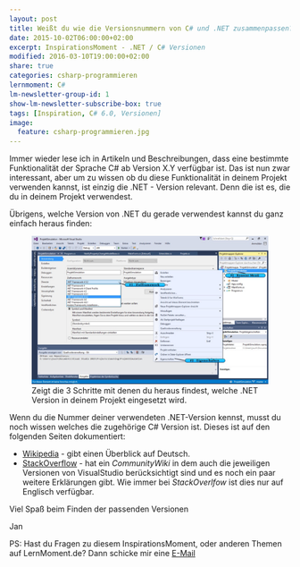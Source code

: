 ```yaml
---
layout: post
title: Weißt du wie die Versionsnummern von C# und .NET zusammenpassen?
date: 2015-10-02T06:00:00+02:00
excerpt: InspirationsMoment - .NET / C# Versionen
modified: 2016-03-10T19:00:00+02:00
share: true
categories: csharp-programmieren
lernmoment: C#
lm-newsletter-group-id: 1
show-lm-newsletter-subscribe-box: true
tags: [Inspiration, C# 6.0, Versionen]
image:
  feature: csharp-programmieren.jpg
---
```


Immer wieder lese ich in Artikeln und Beschreibungen, dass eine bestimmte Funktionalität der Sprache C# ab Version X.Y verfügbar ist. Das ist nun zwar interessant, aber um zu wissen ob du diese Funktionalität in deinem Projekt verwenden kannst, ist einzig die .NET - Version relevant. Denn die ist es, die du in deinem Projekt verwendest.

Übrigens, welche Version von .NET du gerade verwendest kannst du ganz einfach heraus finden:

<figure>
	<img src="/images/VS2015_ZielframeworkAendern.jpg" alt="image"></a> <figcaption>Zeigt die 3 Schritte mit denen du heraus findest, welche .NET Version in deinem Projekt eingesetzt wird.</figcaption>
</figure>

Wenn du die Nummer deiner verwendeten .NET-Version kennst, musst du noch wissen welches die zugehörige C# Version ist. Dieses ist auf den folgenden Seiten dokumentiert:

-	[Wikipedia](https://de.wikipedia.org/wiki/C-Sharp#C.23-Versionen) - gibt einen Überblick auf Deutsch.
-	[StackOverflow](http://stackoverflow.com/a/247623/5258906) - hat ein *CommunityWiki* in dem auch die jeweiligen Versionen von VisualStudio berücksichtigt sind und es noch ein paar weitere Erklärungen gibt. Wie immer bei *StackOverlfow* ist dies nur auf Englisch verfügbar.

Viel Spaß beim Finden der passenden Versionen

Jan


PS: Hast du Fragen zu diesem InspirationsMoment, oder anderen Themen auf LernMoment.de? Dann schicke mir eine [E-Mail](mailto:jan@lernmoment.de)

